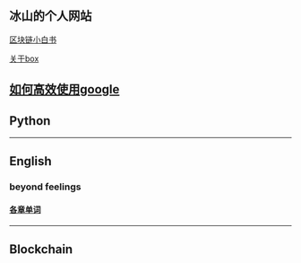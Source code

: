 冰山的个人网站
---
[区块链小白书](https://blockchainlittlebook.com)   

[关于box](https://mp.weixin.qq.com/s/j574I_ddSYwhKU67q8rWwg)

[如何高效使用google](https://github.com/iceberg-yuan/iceberg-yuan.github.io/blob/master/%E5%A6%82%E4%BD%95%E9%AB%98%E6%95%88%E4%BD%BF%E7%94%A8google)
---
## Python


---
## English
### beyond feelings
#### [各章单词](https://github.com/iceberg-yuan/iceberg-yuan.github.io/blob/master/2.beyond%20feelins%E5%A4%A7%E7%BA%B2)
---

## Blockchain


